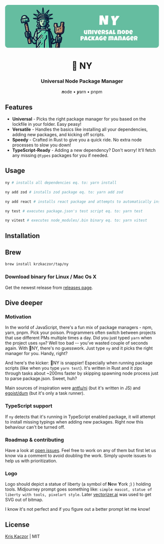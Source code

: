 <p align="center">
  <img src="assets/hero.png">
  <h1 align="center">🗽 NY</h1>
  <h3 align="center">Universal Node Package Manager</h3>
  <p align="center"><i><strong>n</strong></i>ode • <i><strong>y</strong></i>arn • pnpm</p>
</p>

## Features

- <strong>Universal</strong> - Picks the right package manager for you based on the lockfile in your folder. Easy peasy!
- <strong>Versatile</strong> - Handles the basics like installing all your dependencies, adding new packages, and kicking off scripts.
- <strong>Speedy</strong> - Crafted in Rust to give you a quick ride. No extra node processes to slow you down!
- <strong>TypeScript-Ready</strong> - Adding a new dependency? Don't worry! It'll fetch any missing `@types` packages for you if needed.

## Usage

```sh
ny # installs all dependencies eq. to: yarn install
```

```sh
ny add zod # installs zod package eq. to: yarn add zod
```

```sh
ny add react # installs react package and attempts to automatically install missing typings (@types/react)
```

```sh
ny test # executes package.json's test script eq. to: yarn test
```

```sh
ny vitest # executes node_modules/.bin binary eq. to: yarn vitest
```

## Installation

## Brew

```sh
brew install krzkaczor/tap/ny
```

### Download binary for Linux / Mac Os X

Get the newest release from [releases page](https://github.com/krzkaczor/ny/releases).

## Dive deeper

### Motivation

In the world of JavaScript, there's a fun mix of package managers - npm, yarn, pnpm. Pick your poison. Programmers often switch between projects that use different PMs multiple times a day. Did you just typed `yarn` when the project uses `npm`? Well too bad -- you've wasted couple of seconds again. With 🗽NY, there's no guesswork. Just type `ny` and it picks the right manager for you. Handy, right?

And here's the kicker: 🗽NY is snappier! Especially when running package scripts (like when you type `yarn test`). It's written in Rust and it zips through tasks about ~200ms faster by skipping spawning node process just to parse package.json. Sweet, huh?

Main sources of inspiration were [antfu/ni](https://github.com/antfu/ni) (but it's written in JS) and [egoist/dum](https://github.com/egoist/dum) (but it's only a task runner).

### TypeScript support

If `ny` detects that it's running in TypeScript enabled package, it will attempt to install missing typings when adding new packages. Right now this behaviour can't be turned off.

### Roadmap & contributing

Have a look at [open issues](https://github.com/krzkaczor/ny/issues?q=is:issue+is:open+sort:updated-desc). Feel free to work on any of them but first let us know via a comment to avoid doubling the work. Simply upvote issues to help us with prioritization.

### Logo

Logo should depict a statue of liberty (a symbol of <strong>N</strong>ew <strong>Y</strong>ork ;) ) holding tools. Midjourney prompt goes something like: `simple mascot, statue of liberty with tools, pixelart style`. Later [vectorizer.ai](https://vectorizer.ai) was used to get SVG out of bitmap.

I know it's not perfect and if you figure out a better prompt let me know!

## License

[Kris Kaczor](https://twitter.com/krzkaczor) | MIT
